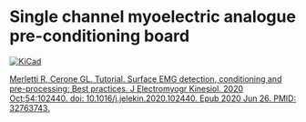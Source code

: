 # Single channel myoelectric analogue pre-conditioning board

[![KiCad](https://img.shields.io/badge/KiCad-8.0.1-blue.svg)](https://www.kicad.org/)

[Merletti R, Cerone GL. Tutorial. Surface EMG detection, conditioning and pre-processing: Best practices. J Electromyogr Kinesiol. 2020 Oct;54:102440. doi: 10.1016/j.jelekin.2020.102440. Epub 2020 Jun 26. PMID: 32763743.](https://pubmed.ncbi.nlm.nih.gov/32763743/)

